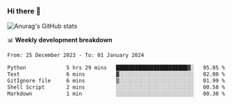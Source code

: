 ### Hi there 👋
![Anurag's GitHub stats](https://github-readme-stats.vercel.app/api?username=jami1024&show_icons=true&theme=radical)

📊 **Weekly development breakdown**
<!--START_SECTION:waka-->

```txt
From: 25 December 2023 - To: 01 January 2024

Python             5 hrs 29 mins   ███████████████████████▓░   95.05 %
Text               6 mins          ▓░░░░░░░░░░░░░░░░░░░░░░░░   02.00 %
GitIgnore file     6 mins          ▒░░░░░░░░░░░░░░░░░░░░░░░░   01.99 %
Shell Script       2 mins          ░░░░░░░░░░░░░░░░░░░░░░░░░   00.58 %
Markdown           1 min           ░░░░░░░░░░░░░░░░░░░░░░░░░   00.30 %
```

<!--END_SECTION:waka-->
<!--
**jami1024/jami1024** is a ✨ _special_ ✨ repository because its `README.md` (this file) appears on your GitHub profile.

Here are some ideas to get you started:

- 🔭 I’m currently working on ...
- 🌱 I’m currently learning ...
- 👯 I’m looking to collaborate on ...
- 🤔 I’m looking for help with ...
- 💬 Ask me about ...
- 📫 How to reach me: ...
- 😄 Pronouns: ...
- ⚡ Fun fact: ...
-->
